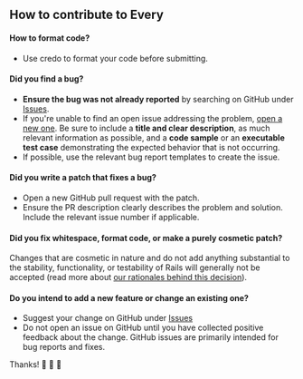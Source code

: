 ## How to contribute to Every

#### **How to format code?**

* Use credo to format your code before submitting.

#### **Did you find a bug?**

* **Ensure the bug was not already reported** by searching on GitHub under [Issues](https://github.com/imanhodjaev/every/issues).
* If you're unable to find an open issue addressing the problem, [open a new one](https://github.com/imanhodjaev/every/issues/new). Be sure to include a **title and clear description**, as much relevant information as possible, and a **code sample** or an **executable test case** demonstrating the expected behavior that is not occurring.
* If possible, use the relevant bug report templates to create the issue.

#### **Did you write a patch that fixes a bug?**

* Open a new GitHub pull request with the patch.
* Ensure the PR description clearly describes the problem and solution. Include the relevant issue number if applicable.

#### **Did you fix whitespace, format code, or make a purely cosmetic patch?**
Changes that are cosmetic in nature and do not add anything substantial to the stability, functionality, or testability of Rails will generally not be accepted (read more about [our rationales behind this decision](https://github.com/rails/rails/pull/13771#issuecomment-32746700)).

#### **Do you intend to add a new feature or change an existing one?**

* Suggest your change on GitHub under [Issues](https://github.com/imanhodjaev/every/issues)
* Do not open an issue on GitHub until you have collected positive feedback about the change. GitHub issues are primarily intended for bug reports and fixes.

Thanks! 🌟 🍰 🌟 

